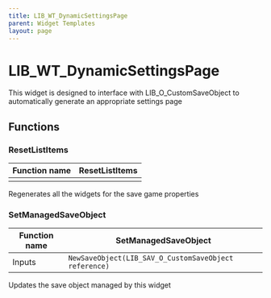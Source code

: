 ```yaml
---
title: LIB_WT_DynamicSettingsPage
parent: Widget Templates
layout: page
---
```


# LIB_WT_DynamicSettingsPage

This widget is designed to interface with LIB_O_CustomSaveObject to automatically generate an appropriate settings page

## Functions

### ResetListItems

| Function name | ResetListItems | 
| --- | --- |
| | |

Regenerates all the widgets for the save game properties

### SetManagedSaveObject

| Function name | SetManagedSaveObject |
| --- | --- |
| Inputs | `NewSaveObject(LIB_SAV_O_CustomSaveObject reference)` |

Updates the save object managed by this widget
